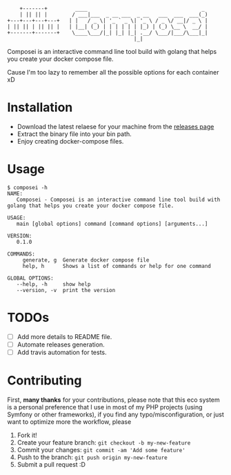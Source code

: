         +-------+         ____                                     _
        | || || |        / ___|___  _ __ ___  _ __   ___  ___  ___(_)
    +---+---+---+---+   | |   / _ \| '_ ` _ \| '_ \ / _ \/ __|/ _ \ |
    | || || | || || |   | |__| (_) | | | | | | |_) | (_) \__ \  __/ |
    +-------+-------+    \____\___/|_| |_| |_| .__/ \___/|___/\___|_|
                                             |_|
                                             


Composei is an interactive command line tool build with golang that helps you create your docker compose file.

Cause I'm too lazy to remember all the possible options for each container xD

# Installation
- Download the latest relaese for your machine from the [releases page](https://github.com/kariae/composei/releases)
- Extract the binary file into your bin path.
- Enjoy creating docker-compose files.

# Usage

    $ composei -h
    NAME:
       Composei - Composei is an interactive command line tool build with golang that helps you create your docker compose file.

    USAGE:
       main [global options] command [command options] [arguments...]

    VERSION:
       0.1.0

    COMMANDS:
         generate, g  Generate docker compose file
         help, h      Shows a list of commands or help for one command

    GLOBAL OPTIONS:
       --help, -h     show help
       --version, -v  print the version

# TODOs
- [ ] Add more details to README file.
- [ ] Automate releases generation.
- [ ] Add travis automation for tests.

# Contributing
First, **many thanks** for your contributions, please note that this eco system is a personal preference that I use in most of my PHP projects (using Symfony or other frameworks), if you find any typo/misconfiguration, or just want to optimize more the workflow, please
1. Fork it!
2. Create your feature branch: `git checkout -b my-new-feature`
3. Commit your changes: `git commit -am 'Add some feature'`
4. Push to the branch: `git push origin my-new-feature`
5. Submit a pull request :D
